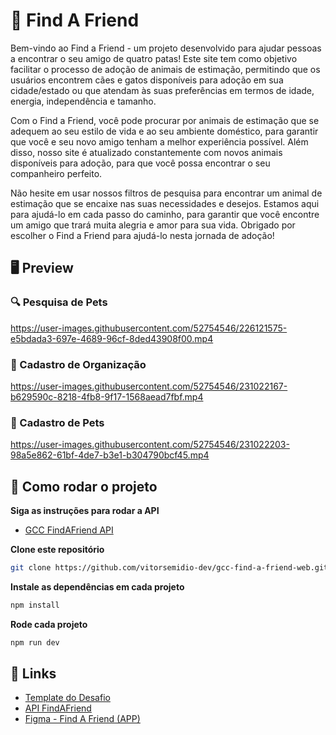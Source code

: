 # 🐾 Find A Friend

Bem-vindo ao Find a Friend - um projeto desenvolvido para ajudar pessoas a encontrar o seu amigo de quatro patas! Este site tem como objetivo facilitar o processo de adoção de animais de estimação, permitindo que os usuários encontrem cães e gatos disponíveis para adoção em sua cidade/estado ou que atendam às suas preferências em termos de idade, energia, independência e tamanho.

Com o Find a Friend, você pode procurar por animais de estimação que se adequem ao seu estilo de vida e ao seu ambiente doméstico, para garantir que você e seu novo amigo tenham a melhor experiência possível. Além disso, nosso site é atualizado constantemente com novos animais disponíveis para adoção, para que você possa encontrar o seu companheiro perfeito.

Não hesite em usar nossos filtros de pesquisa para encontrar um animal de estimação que se encaixe nas suas necessidades e desejos. Estamos aqui para ajudá-lo em cada passo do caminho, para garantir que você encontre um amigo que trará muita alegria e amor para sua vida. Obrigado por escolher o Find a Friend para ajudá-lo nesta jornada de adoção!

## 🖥️ Preview

### 🔍 Pesquisa de Pets

https://user-images.githubusercontent.com/52754546/226121575-e5bdada3-697e-4689-96cf-8ded43908f00.mp4

### 🏢 Cadastro de Organização

https://user-images.githubusercontent.com/52754546/231022167-b629590c-8218-4fb8-9f17-1568aead7fbf.mp4

### 🐶 Cadastro de Pets

https://user-images.githubusercontent.com/52754546/231022203-98a5e862-61bf-4de7-b3e1-b304790bcf45.mp4

## 🧭 Como rodar o projeto

**Siga as instruções para rodar a API**

- [GCC FindAFriend API](https://github.com/vitorsemidio-dev/gcc-find-a-friend-api)

**Clone este repositório**

```bash
git clone https://github.com/vitorsemidio-dev/gcc-find-a-friend-web.git
```

**Instale as dependências em cada projeto**

```bash
npm install
```

**Rode cada projeto**

```bash
npm run dev
```

## 🔗 Links

- [Template do Desafio](https://efficient-sloth-d85.notion.site/Template-do-desafio-e9159a16a4df41f8aaf85df7dfd37ebe)
- [API FindAFriend](https://efficient-sloth-d85.notion.site/API-FindAFriend-c9275383751f463b8a43137eed9087e8)
- [Figma - Find A Friend (APP)](https://www.figma.com/file/8oI8audtBW0lzFYVvC67AN/Find-A-Friend-(APP))
